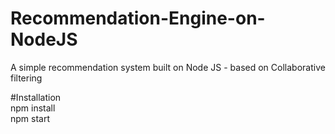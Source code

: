# Recommendation-Engine-on-NodeJS
A simple recommendation system built on Node JS - based on Collaborative filtering<br>

#Installation<br>
npm install<br>
npm start<br>
